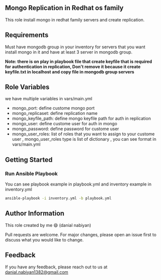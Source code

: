 ## Mongo Replication in Redhat os family

This role install mongo in redhat family servers and create replication.

## Requirements

Must have mongodb group in your inventory for servers that you want install mongo in it and have at least 3 server in mongodb group.

**Note: there is on play in playbook file that create keyfile that is required for authentication in replication, Don't remove it because it create keyfile.txt in localhost and copy file in mongodb group servers**

## Role Variables

we have multiple variables in vars/main.yml
- mongo_port: define custome mongo port
- mongo_replicaset: define replication name
- mongo_keyfile_path: define mongo keyfile path for auth in replication
- mongo_user: define custome user for auth in mongo
- mongo_password: define password for custome user
- mongo_user_roles: list of roles that you want to assign to your custome user , mongo_user_roles type is list of dictionary , you can see format in vars/main.yml

## Getting Started

### Run Ansible Playbook
You can see playbook example in playbook.yml and inventory example in inventory.yml
```bash
ansible-playbook -i inventory.yml -b playbook.yml
```

## Author Information

This role created by me 😄 (danial nabiyan)

Pull requests are welcome. For major changes, please open an issue first to discuss what you would like to change.


## Feedback

If you have any feedback, please reach out to us at danial.nabiyan1382@gmail.com
